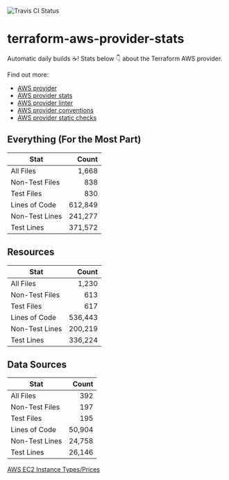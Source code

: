 ![Travis CI Status](https://travis-ci.org/YakDriver/terraform-aws-provider-stats.svg?branch=main)
# terraform-aws-provider-stats

Automatic daily builds :coffee:! Stats below :point_down: about the Terraform AWS provider.

Find out more:
* [AWS provider](https://github.com/terraform-providers/terraform-provider-aws)
* [AWS provider stats](https://github.com/YakDriver/terraform-aws-provider-stats)
* [AWS provider linter](https://github.com/terraform-providers/terraform-provider-aws/tree/master/awsproviderlint)
* [AWS provider conventions](https://github.com/YakDriver/terraform-aws-conventions)
* [AWS provider static checks](https://github.com/YakDriver/terraform-aws-provider-static-checks)



## Everything (For the Most Part)

|  Stat  |  Count  |
| ------------- | -------------: |
|  All Files  |  1,668  |
|  Non-Test Files  |  838  |
|  Test Files  |  830  |
|  Lines of Code  |  612,849  |
|  Non-Test Lines  |  241,277  |
|  Test Lines  |  371,572  |



## Resources

|  Stat  |  Count  |
| ------------- | -------------: |
|  All Files  |  1,230  |
|  Non-Test Files  |  613  |
|  Test Files  |  617  |
|  Lines of Code  |  536,443  |
|  Non-Test Lines  |  200,219  |
|  Test Lines  |  336,224  |



## Data Sources

|  Stat  |  Count  |
| ------------- | -------------: |
|  All Files  |  392  |
|  Non-Test Files  |  197  |
|  Test Files  |  195  |
|  Lines of Code  |  50,904  |
|  Non-Test Lines  |  24,758  |
|  Test Lines  |  26,146  |




[AWS EC2 Instance Types/Prices](https://github.com/YakDriver/aws-ec2-instance-types)

